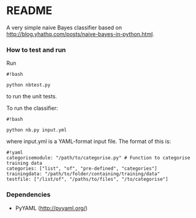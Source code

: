 # README #

A very simple naive Bayes classifier based on http://blog.yhathq.com/posts/naive-bayes-in-python.html.

### How to test and run ###

Run 
```
#!bash

python nbtest.py
```
to run the unit tests.

To run the classifier:

```
#!bash

python nb.py input.yml
```
where input.yml is a YAML-format input file. The format of this is:

```
#!yaml
categorisemodule: "/path/to/categorise.py" # Function to categorise training data
categories: ["list", "of", "pre-defined", "categories"]
trainingdata: "/path/to/folder/containing/training/data"
testfile: ["/list/of", "/paths/to/files", "/to/categorise"]
```

### Dependencies ###

* PyYAML (http://pyyaml.org/)